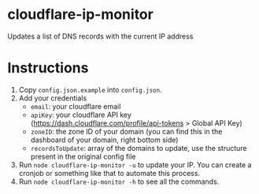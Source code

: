 # cloudflare-ip-monitor
Updates a list of DNS records with the current IP address

# Instructions

1. Copy `config.json.example` into `config.json`.
2. Add your credentials
    * `email`: your cloudflare email
    * `apiKey`: your cloudflare API key (https://dash.cloudflare.com/profile/api-tokens > Global API Key)
    * `zoneID`: the zone ID of your domain (you can find this in the dashboard of your domain, right bottom side)
    * `recordsToUpdate`: array of the domains to update, use the structure present in the original config file
3. Run `node cloudflare-ip-monitor -u` to update your IP. You can create a cronjob or something like that to automate this process.
4. Run `node cloudflare-ip-monitor -h` to see all the commands.